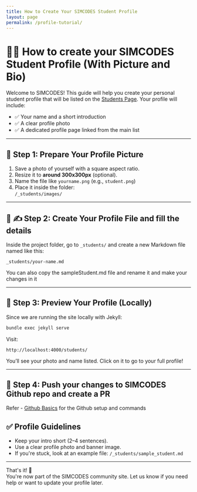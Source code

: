 ```yaml
---
title: How to Create Your SIMCODES Student Profile
layout: page
permalink: /profile-tutorial/
---
```


# 🧑‍🎓 How to create your SIMCODES Student Profile (With Picture and Bio)

Welcome to SIMCODES! This guide will help you create your personal student
profile that will be listed on the [Students Page](/students/). Your profile
will include:

- ✅ Your name and a short introduction
- ✅ A clear profile photo
- ✅ A dedicated profile page linked from the main list

---

## 📁 Step 1: Prepare Your Profile Picture

1. Save a photo of yourself with a square aspect ratio.
2. Resize it to **around 300x300px** (optional).
3. Name the file like `yourname.png` (e.g., `student.png`)
4. Place it inside the folder:  
   `/_students/images/`

---

## 📝 ✍️ Step 2: Create Your Profile File and fill the details

Inside the project folder, go to `_students/` and create a new Markdown file
named like this:

```
_students/your-name.md
```

You can also copy the sampleStudent.md file and rename it and make your
changes in it

---

## 🧪 Step 3: Preview Your Profile (Locally)

Since we are running the site locally with Jekyll:

```bash
bundle exec jekyll serve
```

Visit:

```
http://localhost:4000/students/
```

You’ll see your photo and name listed. Click on it to go to your full profile!

---

## 🧪 Step 4: Push your changes to SIMCODES Github repo and create a PR

Refer - [Github Basics](https://simcodes-isu.github.io/student-resources/) for
the Github setup and commands

## ✅ Profile Guidelines

- Keep your intro short (2–4 sentences).
- Use a clear profile photo and banner image.
- If you're stuck, look at an example file: `/_students/sample_student.md`

---

That's it! 🚀  
You're now part of the SIMCODES community site. Let us know if you need help or
want to update your profile later.
